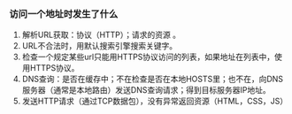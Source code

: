 ### 访问一个地址时发生了什么  
1. 解析URL获取：协议（HTTP）；请求的资源 。
1. URL不合法时，用默认搜索引擎搜索关键字。
1. 检查一个规定某些url只能用HTTPS协议访问的列表，如果地址在列表中，使用HTTPS协议。
1. DNS查询：是否在缓存中；不在检查是否在本地HOSTS里；也不在，向DNS服务器（通常是本地路由）发送DNS查询请求；得到目标服务器IP地址。
1. 发送HTTP请求（通过TCP数据包），没有异常返回资源（HTML，CSS，JS）
